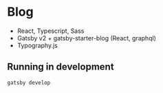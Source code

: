 # Blog
- React, Typescript, Sass
- Gatsby v2 + gatsby-starter-blog (React, graphql)
- Typography.js

## Running in development
`gatsby develop`
